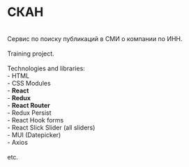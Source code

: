 # СКАН
<br>
Сервис по поиску публикаций в СМИ о компании по ИНН.<br>
<br>
Training project.<br>
<br>
Technologies and libraries:<br>
- HTML<br>
- CSS Modules<br>
- <b>React</b><br>
- <b>Redux</b><br>
- <b>React Router</b><br>
- Redux Persist<br>
- React Hook forms<br>
- React Slick Slider (all sliders)<br>
- MUI (Datepicker)<br>
- Axios<br>
<br>
etc.<br>
<br>

